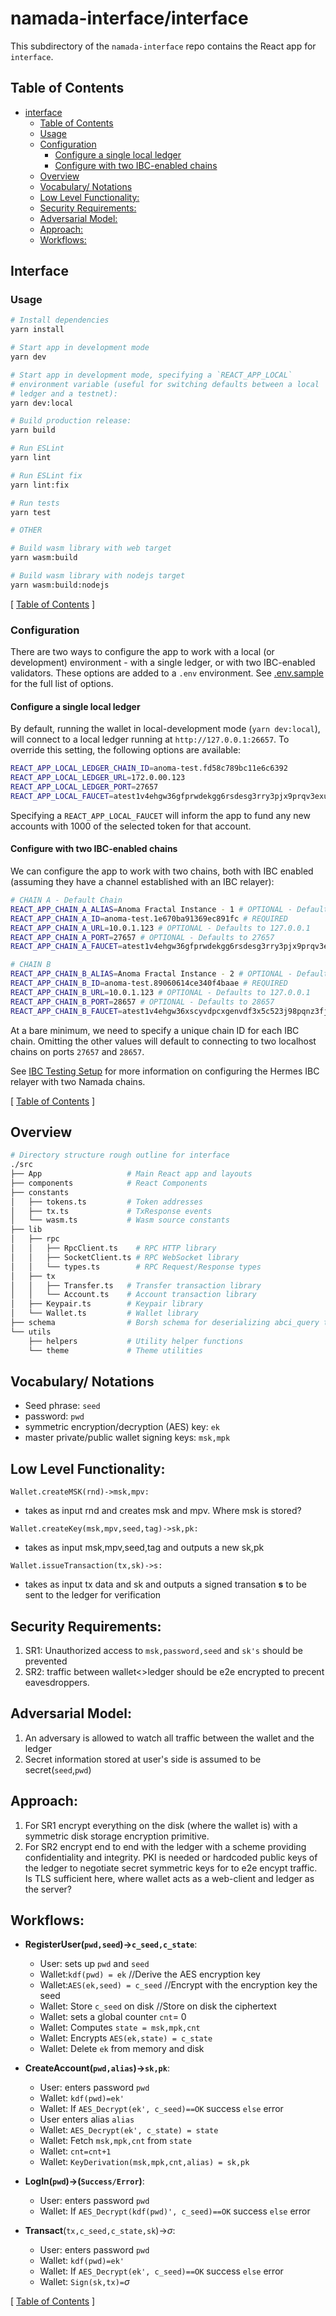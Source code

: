 # namada-interface/interface

This subdirectory of the `namada-interface` repo contains the React app for `interface`.

## Table of Contents

- [interface](#interface)
  - [Table of Contents](#table-of-contents)
  - [Usage](#usage)
  - [Configuration](#configuration)
    - [Configure a single local ledger](#configure-a-single-local-ledger)
    - [Configure with two IBC-enabled chains](#configure-with-two-ibc-enabled-chains)
  - [Overview](#overview)
  - [Vocabulary/ Notations](#vocabulary-notations)
  - [Low Level Functionality:](#low-level-functionality)
  - [Security Requirements:](#security-requirements)
  - [Adversarial Model:](#adversarial-model)
  - [Approach:](#approach)
  - [Workflows:](#workflows)

## Interface

### Usage

```bash
# Install dependencies
yarn install

# Start app in development mode
yarn dev

# Start app in development mode, specifying a `REACT_APP_LOCAL`
# environment variable (useful for switching defaults between a local
# ledger and a testnet):
yarn dev:local

# Build production release:
yarn build

# Run ESLint
yarn lint

# Run ESLint fix
yarn lint:fix

# Run tests
yarn test

# OTHER

# Build wasm library with web target
yarn wasm:build

# Build wasm library with nodejs target
yarn wasm:build:nodejs
```

[ [Table of Contents](#table-of-contents) ]

### Configuration

There are two ways to configure the app to work with a local (or development) environment - with a single ledger, or with two IBC-enabled validators.
These options are added to a `.env` environment. See [.env.sample](https://github.com/anoma/namada-interface/blob/main/packages/interface/.env.sample) for the full list
of options.

#### Configure a single local ledger

By default, running the wallet in local-development mode (`yarn dev:local`), will connect to a local ledger running at `http://127.0.0.1:26657`. To override this setting,
the following options are available:

```bash
REACT_APP_LOCAL_LEDGER_CHAIN_ID=anoma-test.fd58c789bc11e6c6392
REACT_APP_LOCAL_LEDGER_URL=172.0.00.123
REACT_APP_LOCAL_LEDGER_PORT=27657
REACT_APP_LOCAL_FAUCET=atest1v4ehgw36gfprwdekgg6rsdesg3rry3pjx9prqv3exumrg3zzx3q5vv3nx4zr2v6yggurgwp4rzjk2v
```

Specifying a `REACT_APP_LOCAL_FAUCET` will inform the app to fund any new accounts with 1000 of the selected token for that account.

#### Configure with two IBC-enabled chains

We can configure the app to work with two chains, both with IBC enabled (assuming they have a channel established with an IBC relayer):

```bash
# CHAIN A - Default Chain
REACT_APP_CHAIN_A_ALIAS=Anoma Fractal Instance - 1 # OPTIONAL - Defaults to "IBC - 1"
REACT_APP_CHAIN_A_ID=anoma-test.1e670ba91369ec891fc # REQUIRED
REACT_APP_CHAIN_A_URL=10.0.1.123 # OPTIONAL - Defaults to 127.0.0.1
REACT_APP_CHAIN_A_PORT=27657 # OPTIONAL - Defaults to 27657
REACT_APP_CHAIN_A_FAUCET=atest1v4ehgw36gfprwdekgg6rsdesg3rry3pjx9prqv3exumrg3zzx3q5vv3nx4zr2v6yggurgwp4rzjk2v

# CHAIN B
REACT_APP_CHAIN_B_ALIAS=Anoma Fractal Instance - 2 # OPTIONAL - Defaults to "IBC - 2"
REACT_APP_CHAIN_B_ID=anoma-test.89060614ce340f4baae # REQUIRED
REACT_APP_CHAIN_B_URL=10.0.1.123 # OPTIONAL - Defaults to 127.0.0.1
REACT_APP_CHAIN_B_PORT=28657 # OPTIONAL - Defaults to 28657
REACT_APP_CHAIN_B_FAUCET=atest1v4ehgw36xscyvdpcxgenvdf3x5c523j98pqnz3fjgfq5yvp4xpqnvv69x5erzvjzgse5yd3suq5pd0
```

At a bare minimum, we need to specify a unique chain ID for each IBC chain. Omitting the other values will default to connecting to two localhost chains on ports `27657` and `28657`.

See [IBC Testing Setup](https://hackmd.io/vCawBZZYQYGRxZXeMgIqGw?view) for more information on configuring the Hermes IBC relayer with two Namada chains.

[ [Table of Contents](#table-of-contents) ]

## Overview

```bash
# Directory structure rough outline for interface
./src
├── App                   # Main React app and layouts
├── components            # React Components
├── constants
│   ├── tokens.ts         # Token addresses
│   ├── tx.ts             # TxResponse events
│   └── wasm.ts           # Wasm source constants
├── lib
│   ├── rpc
│   │   ├── RpcClient.ts    # RPC HTTP library
│   │   ├── SocketClient.ts # RPC WebSocket library
│   │   └── types.ts        # RPC Request/Response types
│   ├── tx
│   │   ├── Transfer.ts   # Transfer transaction library
│   │   └── Account.ts    # Account transaction library
│   ├── Keypair.ts        # Keypair library
│   └── Wallet.ts         # Wallet library
├── schema                # Borsh schema for deserializing abci_query types
└── utils
    ├── helpers           # Utility helper functions
    └── theme             # Theme utilities
```

## Vocabulary/ Notations

- Seed phrase: `seed`
- password: `pwd`
- symmetric encryption/decryption (AES) key: `ek`
- master private/public wallet signing keys: `msk,mpk`

## Low Level Functionality:

```
Wallet.createMSK(rnd)->msk,mpv:
```

- takes as input rnd and creates msk and mpv. Where msk is stored?

```
Wallet.createKey(msk,mpv,seed,tag)->sk,pk:
```

- takes as input msk,mpv,seed,tag and outputs a new sk,pk

```
Wallet.issueTransaction(tx,sk)->s:
```

- takes as input tx data and sk and outputs a signed transation **s** to be sent to the ledger for verification

## Security Requirements:

1. SR1: Unauthorized access to `msk,password,seed` and `sk's` should be prevented
2. SR2: traffic between wallet<>ledger should be e2e encrypted to precent eavesdroppers.

## Adversarial Model:

1. An adversary is allowed to watch all traffic between the wallet and the ledger
2. Secret information stored at user's side is assumed to be secret(`seed`,`pwd`)

## Approach:

1. For SR1 encrypt everything on the disk (where the wallet is) with a symmetric disk storage encryption primitive.
2. For SR2 encrypt end to end with the ledger with a scheme providing confidentiality and integrity. PKI is needed or hardcoded public keys of the ledger to negotiate secret symmetric keys for to e2e encypt traffic. Is TLS sufficient here, where wallet acts as a web-client and ledger as the server?

## Workflows:

- **RegisterUser(`pwd,seed`)->`c_seed,c_state`**:
  - User: sets up `pwd` and `seed`
  - Wallet:`kdf(pwd) = ek` //Derive the AES encryption key
  - Wallet:`AES(ek,seed) = c_seed` //Encrypt with the encryption key the seed
  - Wallet: Store `c_seed` on disk //Store on disk the ciphertext
  - Wallet: sets a global counter `cnt`= 0
  - Wallet: Computes `state = msk,mpk,cnt`
  - Wallet: Encrypts `AES(ek,state) = c_state`
  - Wallet: Delete `ek` from memory and disk
- **CreateAccount(`pwd,alias`)->`sk,pk`**:

  - User: enters password `pwd`
  - Wallet: `kdf(pwd)=ek'`
  - Wallet: If `AES_Decrypt(ek', c_seed)==OK` success `else` error
  - User enters alias `alias`
  - Wallet: `AES_Decrypt(ek', c_state) = state`
  - Wallet: Fetch `msk,mpk,cnt` from `state`
  - Wallet: `cnt=cnt+1`
  - Wallet: `KeyDerivation(msk,mpk,cnt,alias) = sk,pk`

- **LogIn(`pwd`)->(`Success/Error`)**:
  - User: enters password `pwd`
  - Wallet: If `AES_Decrypt(kdf(pwd)', c_seed)==OK` success `else` error
- **Transact**(`tx,c_seed,c_state,sk`)->$\sigma$:
  - User: enters password `pwd`
  - Wallet: `kdf(pwd)=ek'`
  - Wallet: If `AES_Decrypt(ek', c_seed)==OK` success `else` error
  - Wallet: `Sign(sk,tx)=`$\sigma$

[ [Table of Contents](#table-of-contents) ]
